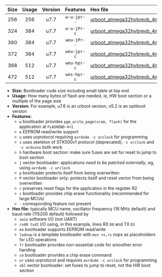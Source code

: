 |Size|Usage|Version|Features|Hex file|
|:-:|:-:|:-:|:-:|:--|
|256|256|u7.7|`w-u-jpr--`|[urboot_atmega32hvbrevb_4mhz_38400bps_swio_rxb0_txb1_ur_vbl.hex](https://raw.githubusercontent.com/stefanrueger/urboot.hex/main/mcus/atmega32hvbrevb/fcpu_4mhz/38400_bps/urboot_atmega32hvbrevb_4mhz_38400bps_swio_rxb0_txb1_ur_vbl.hex)|
|324|384|u7.7|`w-u-jPr-c`|[urboot_atmega32hvbrevb_4mhz_38400bps_swio_rxb0_txb1_lednop_fr_ce_ur_vbl.hex](https://raw.githubusercontent.com/stefanrueger/urboot.hex/main/mcus/atmega32hvbrevb/fcpu_4mhz/38400_bps/urboot_atmega32hvbrevb_4mhz_38400bps_swio_rxb0_txb1_lednop_fr_ce_ur_vbl.hex)|
|360|384|u7.7|`weu-jPr--`|[urboot_atmega32hvbrevb_4mhz_38400bps_swio_rxb0_txb1_ee_lednop_fr_ur_vbl.hex](https://raw.githubusercontent.com/stefanrueger/urboot.hex/main/mcus/atmega32hvbrevb/fcpu_4mhz/38400_bps/urboot_atmega32hvbrevb_4mhz_38400bps_swio_rxb0_txb1_ee_lednop_fr_ur_vbl.hex)|
|372|384|u7.7|`weu-jpr-c`|[urboot_atmega32hvbrevb_4mhz_38400bps_swio_rxb0_txb1_ee_lednop_fr_ce_ur_vbl.hex](https://raw.githubusercontent.com/stefanrueger/urboot.hex/main/mcus/atmega32hvbrevb/fcpu_4mhz/38400_bps/urboot_atmega32hvbrevb_4mhz_38400bps_swio_rxb0_txb1_ee_lednop_fr_ce_ur_vbl.hex)|
|368|512|u7.7|`weu-hpr-c`|[urboot_atmega32hvbrevb_4mhz_38400bps_swio_rxb0_txb1_ee_lednop_fr_ce_ur.hex](https://raw.githubusercontent.com/stefanrueger/urboot.hex/main/mcus/atmega32hvbrevb/fcpu_4mhz/38400_bps/urboot_atmega32hvbrevb_4mhz_38400bps_swio_rxb0_txb1_ee_lednop_fr_ce_ur.hex)|
|472|512|u7.7|`wes-hpr-c`|[urboot_atmega32hvbrevb_4mhz_38400bps_swio_rxb0_txb1_ee_lednop_fr_ce.hex](https://raw.githubusercontent.com/stefanrueger/urboot.hex/main/mcus/atmega32hvbrevb/fcpu_4mhz/38400_bps/urboot_atmega32hvbrevb_4mhz_38400bps_swio_rxb0_txb1_ee_lednop_fr_ce.hex)|

- **Size:** Bootloader code size including small table at top end
- **Usage:** How many bytes of flash are needed, ie, HW boot section or a multiple of the page size
- **Version:** For example, u7.6 is an urboot version, o5.2 is an optiboot version
- **Features:**
  + `w` bootloader provides `pgm_write_page(sram, flash)` for the application at `FLASHEND-4+1`
  + `e` EEPROM read/write support
  + `u` uses urprotocol requiring `avrdude -c urclock` for programming
  + `s` uses skeleton of STK500v1 protocol (deprecated); `-c urclock` and `-c arduino` both work
  + `h` hardware boot section: make sure fuses are set for reset to jump to boot section
  + `j` vector bootloader: applications *need to be patched externally*, eg, using `avrdude -c urclock`
  + `p` bootloader protects itself from being overwritten
  + `P` vector bootloader only: protects itself and reset vector from being overwritten
  + `r` preserves reset flags for the application in the register R2
  + `c` bootloader provides chip erase functionality (recommended for large MCUs)
  + `-` corresponding feature not present
- **Hex file:** typically MCU name, oscillator frequency (16 MHz default) and baud rate (115200 default) followed by
  + `swio` software I/O (not UART)
  + `rxd0 txd1` I/O using, in this example, lines RX `D0` and TX `D1`
  + `ee` bootloader supports EEPROM read/write
  + `lednop` is a template bootloader with `mov rx,rx` nops as placeholders for LED operations
  + `fr` bootloader provides non-essential code for smoother error handing
  + `ce` bootloader provides a chip erase command
  + `ur` uses urprotocol and requires `avrdude -c urclock` for programming
  + `vbl` vector bootloader: set fuses to jump to reset, not the HW boot section
